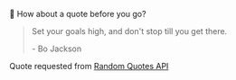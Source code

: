 📣 How about a quote before you go?

> Set your goals high, and don't stop till you get there.
>
> <p>- Bo Jackson</p>

Quote requested from [Random Quotes API](https://github.com/lukePeavey/quotable)
